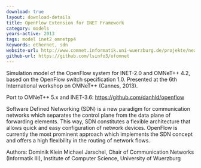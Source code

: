 ```yaml
---
download: true
layout: download-details
title: OpenFlow Extension for INET Framework
category: models
years-active: 2013
tags: model inet2 omnetpp4
keywords: ethernet, sdn
website-url: http://www.comnet.informatik.uni-wuerzburg.de/projekte/next-generation-networks-projects/omnet/
github-url: https://github.com/lsinfo3/ofomnet
---
```


Simulation model of the OpenFlow system for INET-2.0 and OMNeT++ 4.2, based on
the OpenFlow switch specification 1.0. Presented at the 6th International workshop
on OMNeT++ (Cannes, 2013).

Port to OMNeT++ 5.x and INET-3.6: https://github.com/danhld/openflow


Software Defined Networking (SDN) is a new paradigm for communication networks
which separates the control plane from the data plane of forwarding elements.
This way, SDN constitutes a flexible architecture that allows quick and easy
configuration of network devices. OpenFlow is currently the most prominent
approach which implements the SDN concept and offers a high flexibility in the
routing of network flows.

Authors: Dominik Klein Michael Jarschel,
Chair of Communication Networks (Informatik III), Institute of Computer Science,
University of Wuerzburg
